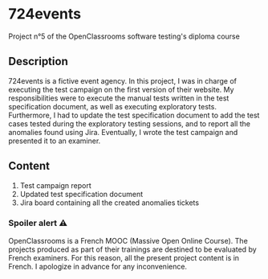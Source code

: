 # 724events
Project n°5 of the OpenClassrooms software testing's diploma course

## Description
724events is a fictive event agency. In this project, I was in charge of executing the test campaign on the first version of their website. 
My responsibilities were to execute the manual tests written in the test specification document, as well as executing exploratory tests. 
Furthermore, I had to update the test specification document to add the test cases tested during the exploratory testing sessions, and to report all the anomalies found using Jira. 
Eventually, I wrote the test campaign and presented it to an examiner.

## Content
1. Test campaign report
2. Updated test specification document
3. Jira board containing all the created anomalies tickets 

### Spoiler alert ⚠️
OpenClassrooms is a French MOOC (Massive Open Online Course). The projects produced as part of their trainings are destined to be evaluated by French examiners.
For this reason, all the present project content is in French.
I apologize in advance for any inconvenience.
